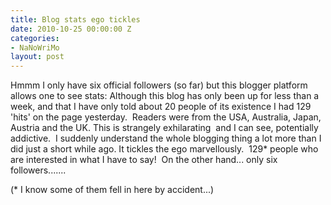 ```yaml
---
title: Blog stats ego tickles
date: 2010-10-25 00:00:00 Z
categories:
- NaNoWriMo
layout: post
---
```


Hmmm I only have six official followers (so far) but this blogger platform allows one to see stats: Although this blog has only been up for less than a week, and that I have only told about 20 people of its existence I had 129 'hits' on the page yesterday.  Readers were from the USA, Australia, Japan, Austria and the UK. This is strangely exhilarating  and I can see, potentially addictive.  I suddenly understand the whole blogging thing a lot more than I did just a short while ago. It tickles the ego marvellously.  129* people who are interested in what I have to say!  On the other hand... only six followers.......

(* I know some of them fell in here by accident...)
